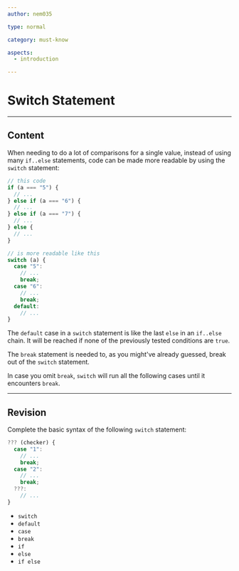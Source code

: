 ```yaml
---
author: nem035

type: normal

category: must-know

aspects:
  - introduction

---
```


# Switch Statement

---
## Content


When needing to do a lot of comparisons for a single value, instead of using many `if..else` statements, code can be made more readable by using the `switch` statement:

```js
// this code
if (a === "5") {
  // ...
} else if (a === "6") {
  // ...
} else if (a === "7") {
  // ...
} else {
  // ...
}

// is more readable like this
switch (a) {
  case "5":
    // ...
    break;
  case "6":
    // ...
    break;
  default:
    // ...
}
```

The `default` case in a `switch` statement is like the last `else` in an `if..else` chain. It will be reached if none of the previously tested conditions are `true`.

The `break` statement is needed to, as you might've already guessed, break out of the `switch` statement.

In case you omit `break`, `switch` will run all the following cases until it encounters `break`.

---
## Revision
 
Complete the basic syntax of the following `switch` statement:

```js
??? (checker) {
  case "1":
    // ...
    break;
  case "2":
    // ...
    break;
  ???:
    // ...
}
```

* `switch`
* `default`
* `case`
* `break`
* `if`
* `else`
* `if else`
